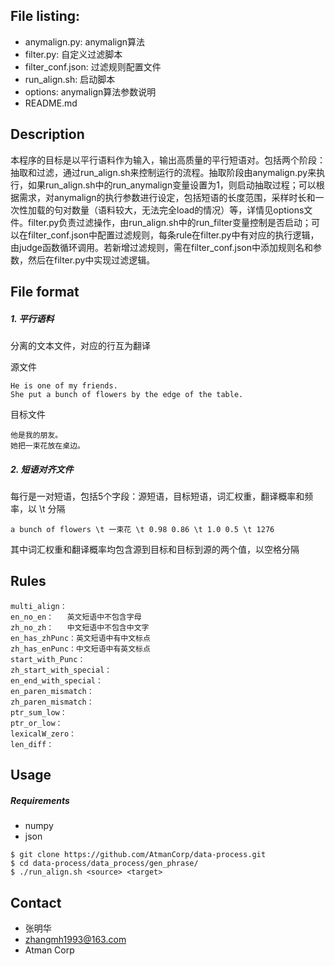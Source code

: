 File listing:
----------------------------
- anymalign.py: anymalign算法
- filter.py: 自定义过滤脚本
- filter_conf.json: 过滤规则配置文件
- run_align.sh: 启动脚本
- options: anymalign算法参数说明
- README.md


Description
----------------------------
本程序的目标是以平行语料作为输入，输出高质量的平行短语对。包括两个阶段：抽取和过滤，通过run_align.sh来控制运行的流程。抽取阶段由anymalign.py来执行，如果run_align.sh中的run_anymalign变量设置为1，则启动抽取过程；可以根据需求，对anymalign的执行参数进行设定，包括短语的长度范围，采样时长和一次性加载的句对数量（语料较大，无法完全load的情况）等，详情见options文件。filter.py负责过滤操作，由run_align.sh中的run_filter变量控制是否启动；可以在filter_conf.json中配置过滤规则，每条rule在filter.py中有对应的执行逻辑，由judge函数循环调用。若新增过滤规则，需在filter_conf.json中添加规则名和参数，然后在filter.py中实现过滤逻辑。

File format
----------------------------
##### 1. 平行语料
分离的文本文件，对应的行互为翻译

源文件
```
He is one of my friends.
She put a bunch of flowers by the edge of the table.
```
目标文件
```
他是我的朋友。
她把一束花放在桌边。
```

##### 2. 短语对齐文件
每行是一对短语，包括5个字段：源短语，目标短语，词汇权重，翻译概率和频率，以 \t 分隔
```
a bunch of flowers \t 一束花 \t 0.98 0.86 \t 1.0 0.5 \t 1276
```
其中词汇权重和翻译概率均包含源到目标和目标到源的两个值，以空格分隔


Rules
----------------------------
```
multi_align：
en_no_en：   英文短语中不包含字母
zh_no_zh：   中文短语中不包含中文字
en_has_zhPunc：英文短语中有中文标点
zh_has_enPunc：中文短语中有英文标点
start_with_Punc：
zh_start_with_special：
en_end_with_special：
en_paren_mismatch：
zh_paren_mismatch：
ptr_sum_low：
ptr_or_low：
lexicalW_zero：
len_diff：
```

Usage
----------------------------
##### Requirements
- numpy
- json

```
$ git clone https://github.com/AtmanCorp/data-process.git
$ cd data-process/data_process/gen_phrase/
$ ./run_align.sh <source> <target>

```


Contact
----------------------------
* 张明华
* zhangmh1993@163.com
* Atman Corp

